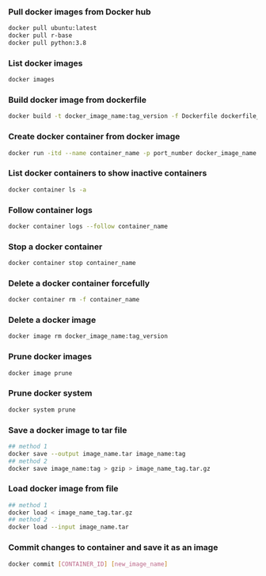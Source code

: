 ### Pull docker images from Docker hub 
```bash
docker pull ubuntu:latest
docker pull r-base
docker pull python:3.8 
```

### List docker images 
```bash
docker images
```

### Build docker image from dockerfile
```bash
docker build -t docker_image_name:tag_version -f Dockerfile dockerfile_path
```

### Create docker container from docker image 
```bash
docker run -itd --name container_name -p port_number docker_image_name:tag_version
``` 

### List docker containers to show inactive containers
```bash
docker container ls -a
```

### Follow container logs
```bash
docker container logs --follow container_name
```

### Stop a docker container 
```bash
docker container stop container_name
```

### Delete a docker container forcefully 
```bash
docker container rm -f container_name
```

### Delete a docker image
```bash
docker image rm docker_image_name:tag_version
```

### Prune docker images
```bash
docker image prune
```

### Prune docker system
```bash
docker system prune
```

### Save a docker image to tar file 
```bash
## method 1
docker save --output image_name.tar image_name:tag
## method 2 
docker save image_name:tag > gzip > image_name_tag.tar.gz
```
### Load docker image from file 
```bash
## method 1
docker load < image_name_tag.tar.gz
## method 2
docker load --input image_name.tar
```
### Commit changes to container and save it as an image 
```bash
docker commit [CONTAINER_ID] [new_image_name]
```
